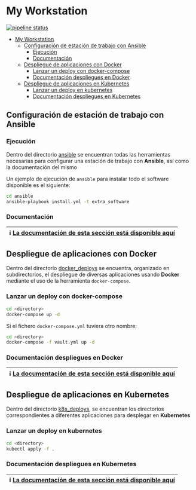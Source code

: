 # My Workstation

[![pipeline status](https://gitlab.com/ohermosa/my_workstation/badges/master/pipeline.svg)](https://gitlab.com/ohermosa/my_workstation/-/commits/master)

- [My Workstation](#my-workstation)
  - [Configuración de estación de trabajo con Ansible](#configuración-de-estación-de-trabajo-con-ansible)
    - [Ejecución](#ejecución)
    - [Documentación](#documentación)
  - [Despliegue de aplicaciones con Docker](#despliegue-de-aplicaciones-con-docker)
    - [Lanzar un deploy con docker-compose](#lanzar-un-deploy-con-docker-compose)
    - [Documentación despliegues en Docker](#documentación-despliegues-en-docker)
  - [Despliegue de aplicaciones en Kubernetes](#despliegue-de-aplicaciones-en-kubernetes)
    - [Lanzar un deploy en kubernetes](#lanzar-un-deploy-en-kubernetes)
    - [Documentación despliegues en Kubernetes](#documentación-despliegues-en-kubernetes)

## Configuración de estación de trabajo con Ansible

### Ejecución

Dentro del directorio [ansible](ansible) se encuentran todas las herramientas necesarias para configurar una estación de trabajo con  **Ansible**, así como la documentación del mismo

Un ejemplo de ejecución de `ansible` para instalar todo el software disponible es el siguiente:

```bash
cd ansible
ansible-playbook install.yml -t extra_software
```

### Documentación

| :information_source: [La documentación de esta sección está disponible aquí](ansible/README.md) |
| --- |

## Despliegue de aplicaciones con Docker

Dentro del directorio [docker_deploys](docker_deploys) se encuentra, organizado en subdirectorios, el despliegue de diversas aplicaciones usando **Docker** mediante el uso de la herramienta `docker-compose`.

### Lanzar un deploy con docker-compose

```bash
cd <directory>
docker-compose up -d
```

Si el fichero `docker-compose.yml` tuviera otro nombre:

```bash
cd <directory>
docker-compose -f vault.yml up -d
```

### Documentación despliegues en Docker

| :information_source: [La documentación de esta sección está disponible aquí](docker_deploys/README.md) |
| --- |


## Despliegue de aplicaciones en Kubernetes

Dentro del directorio [k8s_deploys](./k8s_deploys/), se encuentran los directorios correspondientes a diferentes aplicaciones para desplegar en **Kubernetes**

### Lanzar un deploy en kubernetes

```bash
cd <directory>
kubectl apply -f .
```

### Documentación despliegues en Kubernetes

| :information_source: [La documentación de esta sección está disponible aquí](./k8s_deploys/README.md)
| --- |
